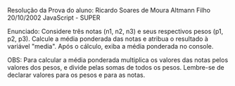 Resolução da Prova do aluno: Ricardo Soares de Moura Altmann Filho 20/10/2002 JavaScript - SUPER


Enunciado: Considere três notas (n1, n2, n3) e seus respectivos pesos (p1, p2, p3). Calcule a média ponderada das notas e atribua o resultado à variável "media". Após o cálculo, exiba a média ponderada no console.

OBS: Para calcular a média ponderada multiplica os valores das notas pelos valores dos pesos, e divide pelas somas de todos os pesos. Lembre-se de declarar valores para os pesos e para as notas.